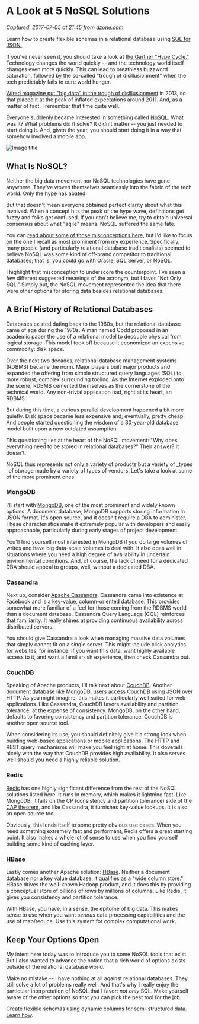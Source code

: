 # A Look at 5 NoSQL Solutions

_Captured: 2017-07-05 at 21:45 from [dzone.com](https://dzone.com/articles/a-look-at-5-nosql-solutions?edition=306229&utm_source=Daily%20Digest&utm_medium=email&utm_campaign=dd%202017-07-05)_

Learn how to create flexible schemas in a relational database using [SQL for JSON.](https://dzone.com/go?i=226221&u=http%3A%2F%2Fgo.mariadb.com%2FGLBL-WC2017JSONPartIIWhitePaper_LP-Registration.html%3Futm_source%3Ddzone%26utm_medium%3Dtext-ad%26utm_campaign%3Dtext-ad_json_dzone%26utm_content%3Dproduct)

If you've never seen it, you should take a look at [the Gartner "Hype Cycle."](http://www.gartner.com/technology/research/methodologies/hype-cycle.jsp) Technology changes the world quickly -- and the technology world itself changes even more quickly. This can lead to breathless buzzword saturation, followed by the so-called "trough of disillusionment" when the tech predictably fails to cure world hunger.

[Wired magazine put "big data" in the trough of disillusionment](https://www.wired.com/insights/2013/06/is-big-data-in-the-trough-of-disillusionment/) in 2013, so that placed it at the peak of inflated expectations around 2011. And, as a matter of fact, I remember that time quite well.

Everyone suddenly became interested in something called [NoSQL](http://nosql-database.org/). What was it? What problems did it solve? It didn't matter -- you just needed to start doing it. And, given the year, you should start doing it in a way that somehow involved a mobile app.

![Image title](http://www.daedtech.com/wp-content/uploads/2013/09/Amway.jpg)

## What Is NoSQL?

Neither the big data movement nor NoSQL technologies have gone anywhere. They've woven themselves seamlessly into the fabric of the tech world. Only the hype has abated.

But that doesn't mean everyone obtained perfect clarity about what this involved. When a concept hits the peak of the hype wave, definitions get fuzzy and folks get confused. If you don't believe me, try to obtain universal consensus about what "agile" means. NoSQL suffered the same fate.

You can [read about some of those misconceptions here](http://www.dummies.com/programming/big-data/10-nosql-misconceptions/), but I'd like to focus on the one I recall as most prominent from my experience. Specifically, many people (and particularly relational database traditionalists) seemed to believe NoSQL was some kind of off-brand competitor to traditional databases; that is, you could go with Oracle, SQL Server, or NoSQL.

I highlight that misconception to underscore the counterpoint. I've seen a few different suggested meanings of the acronym, but I favor "Not Only SQL." Simply put, the NoSQL movement represented the idea that there were other options for storing data besides relational databases.

## A Brief History of Relational Databases

Databases existed dating back to the 1960s, but the relational database came of age during the 1970s. A man named Codd proposed in an academic paper the use of a relational model to decouple physical from logical storage. This model took off because it economized an expensive commodity: disk space.

Over the next two decades, relational database management systems (RDBMS) became the norm. Major players built major products and expanded the offering from simple structured query languages (SQL) to more robust, complex surrounding tooling. As the Internet exploded onto the scene, RDBMS cemented themselves as the cornerstone of the technical world. Any non-trivial application had, right at its heart, an RDBMS.

But during this time, a curious parallel development happened a bit more quietly. Disk space became less expensive and, eventually, pretty cheap. And people started questioning the wisdom of a 30-year-old database model built upon a now outdated assumption.

This questioning lies at the heart of the NoSQL movement: "Why does everything need to be stored in relational databases?" Their answer? It doesn't.

NoSQL thus represents not only a variety of products but a variety of _types _of storage made by a variety of types of vendors. Let's take a look at some of the more prominent ones.

### MongoDB

I'll start with [MongoDB](https://www.mongodb.com/), one of the most prominent and widely known options. A document database, MongoDB supports storing information in JSON format. It's open source, and it doesn't require a DBA to administer. These characteristics make it extremely popular with developers and easily approachable, particularly during early stages of project development.

You'll find yourself most interested in MongoDB if you do large volumes of writes and have big data-scale volumes to deal with. It also does well in situations where you need a high degree of availability in uncertain environmental conditions. And, of course, the lack of need for a dedicated DBA should appeal to groups, well, without a dedicated DBA.

### Cassandra

Next up, consider [Apache Cassandra](http://cassandra.apache.org/). Cassandra came into existence at Facebook and is a key-value, column-oriented database. This provides somewhat more familiar of a feel for those coming from the RDBMS world than a document database. Cassandra Query Language (CQL) reinforces that familiarity. It really shines at providing continuous availability across distributed servers.

You should give Cassandra a look when managing massive data volumes that simply cannot fit on a single server. This might include click analytics for websites, for instance. If you want this data, want highly available access to it, and want a familiar-ish experience, then check Cassandra out.

### CouchDB

Speaking of Apache products, I'll talk next about [CouchDB](http://couchdb.apache.org/). Another document database like MongoDB, users access CouchDB using JSON over HTTP. As you might imagine, this makes it particularly well suited for web applications. Like Cassandra, CouchDB favors availability and partition tolerance, at the expense of consistency. MongoDB, on the other hand, defaults to favoring consistency and partition tolerance. CouchDB is another open source tool.

When considering its use, you should definitely give it a strong look when building web-based applications or mobile applications. The HTTP and REST query mechanisms will make you feel right at home. This dovetails nicely with the way that CouchDB provides high availability. It also serves well should you need a highly reliable solution.

### Redis

[Redis](https://redis.io/) has one highly significant difference from the rest of the NoSQL solutions listed here. It runs in memory, which makes it lightning fast. Like MongoDB, it falls on the CP (consistency and partition tolerance) side of the [CAP theorem](https://en.wikipedia.org/wiki/CAP_theorem), and like Cassandra, it furnishes key-value lookups. It is also an open source tool.

Obviously, this lends itself to some pretty obvious use cases. When you need something extremely fast and performant, Redis offers a great starting point. It also makes a whole lot of sense to use when you find yourself building some kind of caching layer.

### HBase

Lastly comes another Apache solution: [HBase](https://hbase.apache.org/). Neither a document database nor a key value database, it qualifies as a "wide column store." HBase drives the well-known Hadoop product, and it does this by providing a conceptual store of billions of rows by millions of columns. Like Redis, it gives you consistency and partition tolerance.

With HBase, you have, in a sense, the epitome of big data. This makes sense to use when you want _serious_ data processing capabilities and the use of map/reduce. Use this system for complex computational work.

## Keep Your Options Open

My intent here today was to introduce you to some NoSQL tools that exist. But I also wanted to advance the notion that a rich world of options exists outside of the relational database world.

Make no mistake -- I have nothing at all against relational databases. They still solve a lot of problems really well. And that's why I really enjoy the particular interpretation of NoSQL that I favor: _not only_ SQL. Make yourself aware of the other options so that you can pick the best tool for the job.

Create flexible schemas using dynamic columns for semi-structured data. [Learn how](https://dzone.com/go?i=226222&u=http%3A%2F%2Fgo.mariadb.com%2FGLBL-WC2017JSONPartI_LP-Registration.html%3Futm_source%3Ddzone%26utm_medium%3Dwhitepaper%26utm_campaign%3Dtext-ad_dynamic-columns_dzone%26utm_content%3Dproduct).
